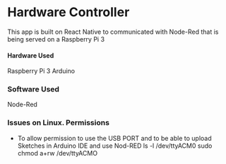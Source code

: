 # Hardware Controller


This app is built on React Native to communicated with Node-Red that is being served on a Raspberry Pi 3

#### Hardware Used
Raspberry Pi 3
Arduino

### Software Used
Node-Red

### Issues on Linux. Permissions

* To allow permission to use the USB PORT and to be able to upload Sketches in Arduino IDE and use Nod-RED 
ls -l /dev/ttyACM0
sudo chmod a+rw /dev/ttyACMO
